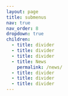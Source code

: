```yaml
---
layout: page
title: submenus
nav: true
nav_order: 8
dropdown: true
children:
  - title: divider
  - title: divider
  - title: divider
  - title: News
    permalink: /news/
  - title: divider
  - title: divider
  - title: divider
---
```

